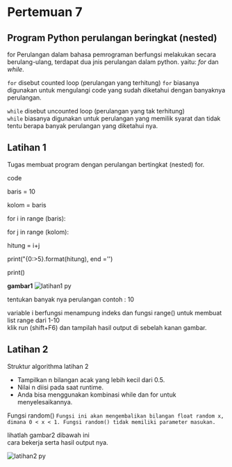 # Pertemuan 7
## Program Python perulangan beringkat (nested)
 for
Perulangan dalam bahasa pemrograman berfungsi melakukan secara berulang-ulang, terdapat dua jnis perulangan dalam python. yaitu: *for* dan *while*.

`for` disebut counted loop (perulangan yang terhitung)
`for` biasanya digunakan untuk mengulangi code yang sudah diketahui dengan banyaknya perulangan.

`while` disebut uncounted loop (perulangan yang tak terhitung)<br>
`while` biasanya digunakan untuk perulangan yang memilik syarat dan tidak tentu berapa banyak perulangan yang diketahui nya.


## Latihan 1

Tugas membuat program dengan perulangan bertingkat (nested) for.

code

baris = 10

kolom = baris

for i in range (baris):

for j in range (kolom):

hitung = i+j

print("{0:>5}.format(hitung), end ='')

print()

**gambar1**
![latihan1 py](https://user-images.githubusercontent.com/72727632/98471046-43642f80-221c-11eb-8b3b-a0fef66e2932.png)

tentukan banyak nya perulangan contoh : 10


variable i berfungsi menampung indeks dan fungsi range() untuk membuat list range dari 1-10<br>
klik run (shift+F6) dan tampilah hasil output di sebelah kanan gambar.


## Latihan 2

Struktur algorithma latihan 2

- Tampilkan n bilangan acak yang lebih kecil dari 0.5.<br>
- Nilai n diisi pada saat runtime.<br>
- Anda bisa menggunakan kombinasi while dan for untuk menyelesaikannya.

Fungsi random()
`Fungsi ini akan mengembalikan bilangan float random x, dimana 0 < x < 1. Fungsi random() tidak memiliki parameter masukan.`

lihatlah gambar2 dibawah ini<br>
cara bekerja serta hasil output nya.

![latihan2 py](https://user-images.githubusercontent.com/72727632/98471081-83c3ad80-221c-11eb-8524-0a5144efa6da.png)
